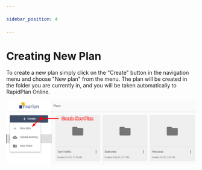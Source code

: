 ```yaml
---

sidebar_position: 4

---
```

# Creating New Plan

To create a new plan simply click on the "Create" button in the navigation menu and choose "New plan" from the menu. The plan will be created in the folder you are currently in, and you will be taken automatically to RapidPlan Online.

![Create New Plan](./assets/Creating_New_Plan.png)